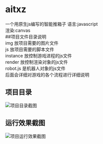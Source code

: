 # aitxz
一个用原生js编写的智能推箱子
语言:javascript  
渲染:canvas  
##项目文件目录说明  
img 放项目需要的图片文件  
js 放项目需要的脚本文件  
instance 放控制游戏进程的js文件  
render 放控制渲染对象的js文件  
robot.js 是机器人对象的js文件  
后面会详细对游戏的各个流程进行详细说明   
## 项目目录  
![项目目录截图](https://raw.githubusercontent.com/yinhui1129754/aitxz/master/img/mulu.png)  
## 运行效果截图
![项目运行效果截图](https://raw.githubusercontent.com/yinhui1129754/aitxz/master/img/GIF.gif)  
